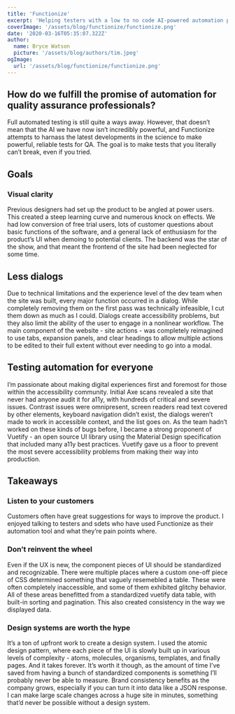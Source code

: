 ```yaml
---
title: 'Functionize'
excerpt: 'Helping testers with a low to no code AI-powered automation platform'
coverImage: '/assets/blog/functionize/functionize.png'
date: '2020-03-16T05:35:07.322Z'
author:
  name: Bryce Watson
  picture: '/assets/blog/authors/tim.jpeg'
ogImage:
  url: '/assets/blog/functionize/functionize.png'
---
```


## How do we fulfill the promise of automation for quality assurance professionals?

Full automated testing is still quite a ways away. However, that doesn’t mean that the AI we have now isn’t incredibly powerful, and Functionize attempts to harnass the latest developments in the science to make powerful, reliable tests for QA. The goal is to make tests that you literally can’t break, even if you tried.

## Goals

### Visual clarity

Previous designers had set up the product to be angled at power users. This created a steep learning curve and numerous knock on effects. We had low conversion of free trial users, lots of customer questions about basic functions of the software, and a general lack of enthusiasm for the product’s UI when demoing to potential clients. The backend was the star of the show, and that meant the frontend of the site had been neglected for some time. 

## Less dialogs

Due to technical limitations and the experience level of the dev team when the site was built, every major function occurred in a dialog. While completely removing them on the first pass was technically infeasible, I cut them down as much as I could. Dialogs create accessibility problems, but they also limit the ability of the user to engage in a nonlinear workflow. The main component of the website - site actions - was completely reimagined to use tabs, expansion panels, and clear headings to allow multiple actions to be edited to their full extent without ever needing to go into a modal. 

## Testing automation for everyone

I’m passionate about making digital experiences first and foremost for those within the accessibility community. Initial Axe scans revealed a site that never had anyone audit it for a11y, with hundreds of critical and severe issues. Contrast issues were omnipresent, screen readers read text covered by other elements, keyboard navigation didn’t exist, the dialogs weren’t made to work in accessible context, and the list goes on. As the team hadn’t worked on these kinds of bugs before, I became a strong proponent of Vuetify - an open source UI library using the Material Design specification that included many a11y best practices. Vuetify gave us a floor to prevent the most severe accessibility problems from making their way into production.

## Takeaways

### Listen to your customers

Customers often have great suggestions for ways to improve the product. I enjoyed talking to testers and sdets who have used Functionize as their automation tool and what they’re pain points where.

### Don’t reinvent the wheel

Even if the UX is new, the component pieces of UI should be standardized and recognizable. There were multiple places where a custom one-off piece of CSS determined something that vaguely resemebled a table. These were often completely inaccessible, and some of them exhibited glitchy behavior. All of these areas benefitted from a standardized vuetify data table, with built-in sorting and pagination. This also created consistency in the way we displayed data.

### Design systems are worth the hype

It’s a ton of upfront work to create a design system. I used the atomic design pattern, where each piece of the UI is slowly built up in various levels of complexity - atoms, molecules, organisms, templates, and finally pages. And it takes forever. It’s worth it though, as the amount of time I’ve saved from having a bunch of standardized components is something I’ll probably never be able to measure. Brand consistency benefits as the company grows, especially if you can turn it into data like a JSON response. I can make large scale changes across a huge site in minutes, something that’d never be possible without a design system.